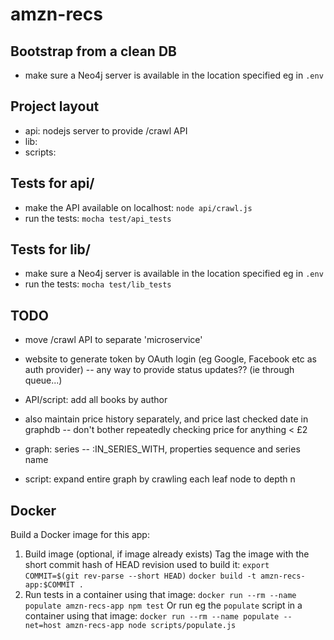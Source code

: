 # amzn-recs

## Bootstrap from a clean DB
* make sure a Neo4j server is available in the location specified eg in `.env`  

## Project layout
- api: nodejs server to provide /crawl API
- lib:
- scripts: 

## Tests for api/
* make the API available on localhost: `node api/crawl.js`
* run the tests: `mocha test/api_tests`

## Tests for lib/
* make sure a Neo4j server is available in the location specified eg in `.env`  
* run the tests: `mocha test/lib_tests`

## TODO
- move /crawl API to separate 'microservice'
- website to generate token by OAuth login (eg Google, Facebook etc as auth provider)
-- any way to provide status updates?? (ie through queue...)

- API/script: add all books by author

- also maintain price history separately, and price last checked date in graphdb
-- don't bother repeatedly checking price for anything < £2

- graph: series -- :IN_SERIES_WITH, properties sequence and series name

- script: expand entire graph by crawling each leaf node to depth n

## Docker

Build a Docker image for this app:
1. Build image (optional, if image already exists)
Tag the image with the short commit hash of HEAD revision used to build it:
`export COMMIT=$(git rev-parse --short HEAD)`
`docker build -t amzn-recs-app:$COMMIT .`
2. Run tests in a container using that image:
`docker run --rm --name populate amzn-recs-app npm test`
Or run eg the `populate` script in a container using that image:
`docker run --rm --name populate --net=host amzn-recs-app node scripts/populate.js`

